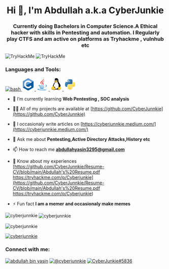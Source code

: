 <h1 align="center">Hi 👋, I'm Abdullah a.k.a CyberJunkie</h1>
<h3 align="center">Currently doing Bachelors in Computer Science.A Ethical hacker with skills in Pentesting and automation. I Regularly play CTFS and am active on platforms as Tryhackme , vulnhub etc</h3>

 <img src="https://tryhackme-badges.s3.amazonaws.com/Cyberjunkie.png" alt="TryHackMe">
 
  <img src="https://tryhackme-badges.s3.amazonaws.com/Cyberjunkie.png" alt="TryHackMe">

<h3 align="left">Languages and Tools:</h3>
<p align="left"> <a href="https://www.gnu.org/software/bash/" target="_blank"> <img src="https://www.vectorlogo.zone/logos/gnu_bash/gnu_bash-icon.svg" alt="bash" width="40" height="40"/> </a> <a href="https://www.cprogramming.com/" target="_blank"> <img src="https://raw.githubusercontent.com/devicons/devicon/master/icons/c/c-original.svg" alt="c" width="40" height="40"/> </a> <a href="https://www.java.com" target="_blank"> <img src="https://raw.githubusercontent.com/devicons/devicon/master/icons/java/java-original.svg" alt="java" width="40" height="40"/> </a> <a href="https://www.linux.org/" target="_blank"> <img src="https://raw.githubusercontent.com/devicons/devicon/master/icons/linux/linux-original.svg" alt="linux" width="40" height="40"/> </a> <a href="https://www.python.org" target="_blank"> <img src="https://raw.githubusercontent.com/devicons/devicon/master/icons/python/python-original.svg" alt="python" width="40" height="40"/> </a> </p>

- 🌱 I’m currently learning **Web Pentesting , SOC analysis**

- 👨‍💻 All of my projects are available at [https://github.com/CyberJunnkie](https://github.com/CyberJunnkie)

- 📝 I occasionaly write articles on [https://cyberjunnkie.medium.com/](https://cyberjunnkie.medium.com/)

- 💬 Ask me about **Pentesting,Active Directory Attacks,History etc**

- 📫 How to reach me **abdullahyasin3295@gmail.com**

- 📄 Know about my experiences [https://github.com/CyberJunnkie/Resume-CV/blob/main/Abdullah's%20Resume.pdf https://tryhackme.com/p/Cyberjunkie](https://github.com/CyberJunnkie/Resume-CV/blob/main/Abdullah's%20Resume.pdf https://tryhackme.com/p/Cyberjunkie)

- ⚡ Fun fact **I am a memer and occasionaly make memes**

<p><img align="left" src="https://github-readme-stats.vercel.app/api/top-langs?username=cyberjunnkie&show_icons=true&locale=en&layout=compact" alt="cyberjunnkie" /></p>

<p>&nbsp;<img align="center" src="https://github-readme-stats.vercel.app/api?username=cyberjunnkie&show_icons=true&locale=en" alt="cyberjunnkie" /></p>

<p><img align="center" src="https://github-readme-streak-stats.herokuapp.com/?user=cyberjunnkie&" alt="cyberjunnkie" /></p>


<p align="left"> <a href="https://github.com/ryo-ma/github-profile-trophy"><img src="https://github-profile-trophy.vercel.app/?username=cyberjunnkie" alt="cyberjunnkie" /></a> </p>
<h3 align="left">Connect with me:</h3>
<p align="left">
<a href="https://linkedin.com/in/abdullah bin yasin" target="blank"><img align="center" src="https://raw.githubusercontent.com/rahuldkjain/github-profile-readme-generator/master/src/images/icons/Social/linked-in-alt.svg" alt="abdullah bin yasin" height="30" width="40" /></a>
<a href="https://medium.com/@cyberjunnkie" target="blank"><img align="center" src="https://raw.githubusercontent.com/rahuldkjain/github-profile-readme-generator/master/src/images/icons/Social/medium.svg" alt="@cyberjunnkie" height="30" width="40" /></a>
<a href="https://discord.gg/CyberJunkie#5836" target="blank"><img align="center" src="https://raw.githubusercontent.com/rahuldkjain/github-profile-readme-generator/master/src/images/icons/Social/discord.svg" alt="CyberJunkie#5836" height="30" width="40" /></a>
</p>

